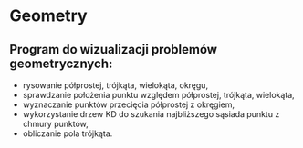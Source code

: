 # Geometry
## Program do wizualizacji problemów geometrycznych: 
* rysowanie półprostej, trójkąta, wielokąta, okręgu,
* sprawdzanie położenia punktu względem półprostej, trójkąta, wielokąta,
* wyznaczanie punktów przecięcia półprostej z okręgiem,
* wykorzystanie drzew KD do szukania najbliższego sąsiada punktu z chmury punktów,
* obliczanie pola trójkąta.
